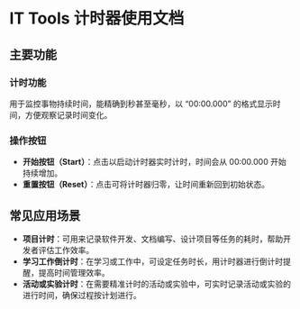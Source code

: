 # IT Tools 计时器使用文档
## 主要功能

### 计时功能
用于监控事物持续时间，能精确到秒甚至毫秒，以 “00:00.000” 的格式显示时间，方便观察记录时间变化。

### 操作按钮
- **开始按钮（Start）**：点击以启动计时器实时计时，时间会从 00:00.000 开始持续增加。
- **重置按钮（Reset）**：点击可将计时器归零，让时间重新回到初始状态。

## 常见应用场景
- **项目计时**：可用来记录软件开发、文档编写、设计项目等任务的耗时，帮助开发者评估工作效率。
- **学习工作倒计时**：在学习或工作中，可设定任务时长，用计时器进行倒计时提醒，提高时间管理效率。
- **活动或实验计时**：在需要精准计时的活动或实验中，可实时记录活动或实验的进行时间，确保过程按计划进行。
